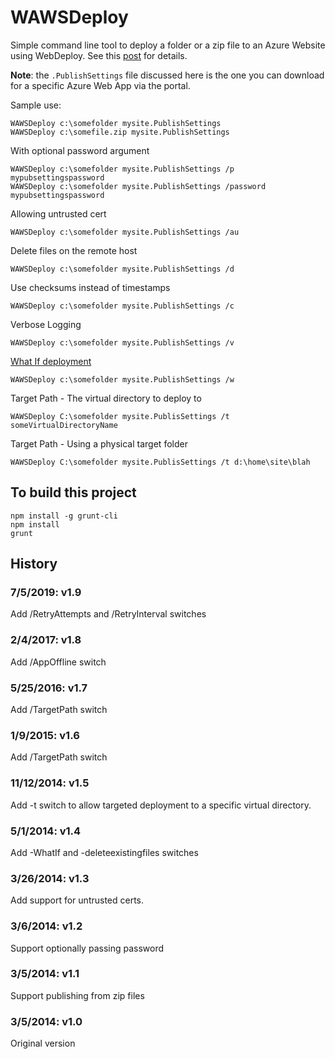 WAWSDeploy
==========

Simple command line tool to deploy a folder or a zip file to an Azure Website using WebDeploy. See this [post](http://blog.davidebbo.com/2014/03/WAWSDeploy.html)
for details.

**Note**: the `.PublishSettings` file discussed here is the one you can download for a specific  Azure Web App via the portal.

Sample use:

    WAWSDeploy c:\somefolder mysite.PublishSettings
    WAWSDeploy c:\somefile.zip mysite.PublishSettings

With optional password argument

    WAWSDeploy c:\somefolder mysite.PublishSettings /p mypubsettingspassword
    WAWSDeploy c:\somefolder mysite.PublishSettings /password mypubsettingspassword

Allowing untrusted cert

    WAWSDeploy c:\somefolder mysite.PublishSettings /au

Delete files on the remote host

    WAWSDeploy c:\somefolder mysite.PublishSettings /d

Use checksums instead of timestamps

    WAWSDeploy c:\somefolder mysite.PublishSettings /c

Verbose Logging

    WAWSDeploy c:\somefolder mysite.PublishSettings /v

[What If deployment](http://www.asp.net/web-forms/tutorials/deployment/advanced-enterprise-web-deployment/performing-a-what-if-deployment)

    WAWSDeploy c:\somefolder mysite.PublishSettings /w

Target Path - The virtual directory to deploy to
	
    WAWSDeploy C:\somefolder mysite.PublisSettings /t someVirtualDirectoryName

Target Path - Using a physical target folder

    WAWSDeploy C:\somefolder mysite.PublisSettings /t d:\home\site\blah


    

## To build this project

    npm install -g grunt-cli
    npm install
    grunt

## History

### 7/5/2019: v1.9

Add /RetryAttempts and /RetryInterval switches

### 2/4/2017: v1.8

Add /AppOffline switch

### 5/25/2016: v1.7

Add /TargetPath switch

### 1/9/2015: v1.6

Add /TargetPath switch

### 11/12/2014: v1.5

Add -t switch to allow targeted deployment to a specific virtual directory.

### 5/1/2014: v1.4

Add -WhatIf and -deleteexistingfiles switches

### 3/26/2014: v1.3

Add support for untrusted certs.

### 3/6/2014: v1.2

Support optionally passing password

### 3/5/2014: v1.1

Support publishing from zip files

### 3/5/2014: v1.0

Original version
